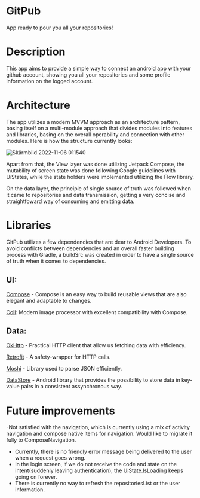 # GitPub
 App ready to pour you all your repositories!
 
 # Description
 
 This app aims to provide a simple way to connect an android app with your github account, showing you all your repositories and some profile information on the logged account.
 
 # Architecture
 The app utilizes a modern MVVM approach as an architecture pattern, basing itself on a multi-module approach that divides modules into features and libraries, basing on the overall operability and connection with other modules. Here is how the structure currently looks:
 
 
![Skärmbild 2022-11-06 011540](https://user-images.githubusercontent.com/23667489/200148233-27039d94-7273-4ab8-b1ea-8c6be947b254.png)

Apart from that, the View layer was done utilizing Jetpack Compose, the mutability of screen state was done following Google guidelines with UiStates, while the state holders were implemented utilizing the Flow library.

On the data layer, the principle of single source of truth was followed when it came to repositories and data transmission, getting a very concise and straightfoward way of consuming and emitting data.

# Libraries

GitPub utilizes a few dependencies that are dear to Android Developers. To avoid conflicts between dependencies and an overall faster building process with Gradle, a buildSrc was created in order to have a single source of truth when it comes to dependencies.

 ## UI:

[Compose](https://developer.android.com/jetpack/compose?gclid=Cj0KCQjwk5ibBhDqARIsACzmgLQmoRGBqjhfIS01MLVLXSMgwhHyuDDprFlVzv2nv-7XbLJoxNiC39oaAr_4EALw_wcB&gclsrc=aw.ds) - Compose is an easy way to build reusable views that are also elegant and adaptable to changes.

[Coil](https://coil-kt.github.io/coil/): Modern image processor with excellent compatibility with Compose.

## Data:

[OkHttp](https://square.github.io/okhttp/) - Practical HTTP client that allow us fetching data with efficiency.

[Retrofit](https://square.github.io/retrofit/) - A safety-wrapper for HTTP calls.

[Moshi](https://github.com/square/moshi) - Library used to parse JSON efficiently.

[DataStore](https://developer.android.com/topic/libraries/architecture/datastore) - Android library that provides the possibility to store data in key-value pairs in a consistent assynchronous way.

# Future improvements
-Not satisfied with the navigation, which is currently using a mix of activity navigation and compose native items for navigation. Would like to migrate it fully to ComposeNavigation.
- Currently, there is no friendly error message being delivered to the user when a request goes wrong.
- In the login screen, if we do not receive the code and state on the intent(suddenly leaving authentication), the UiState.IsLoading keeps going on forever.
- There is currently no way to refresh the repositoriesList or the user information.

